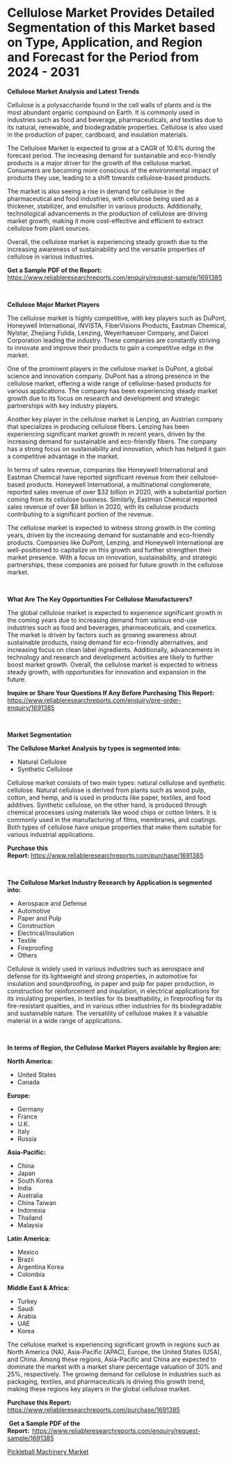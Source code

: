 <p><h1>Cellulose Market Provides Detailed Segmentation of this Market based on Type, Application, and Region and Forecast for the Period from 2024 - 2031</h1></p><p><strong>Cellulose Market Analysis and Latest Trends</strong></p>
<p><p>Cellulose is a polysaccharide found in the cell walls of plants and is the most abundant organic compound on Earth. It is commonly used in industries such as food and beverage, pharmaceuticals, and textiles due to its natural, renewable, and biodegradable properties. Cellulose is also used in the production of paper, cardboard, and insulation materials.</p><p>The Cellulose Market is expected to grow at a CAGR of 10.6% during the forecast period. The increasing demand for sustainable and eco-friendly products is a major driver for the growth of the cellulose market. Consumers are becoming more conscious of the environmental impact of products they use, leading to a shift towards cellulose-based products.</p><p>The market is also seeing a rise in demand for cellulose in the pharmaceutical and food industries, with cellulose being used as a thickener, stabilizer, and emulsifier in various products. Additionally, technological advancements in the production of cellulose are driving market growth, making it more cost-effective and efficient to extract cellulose from plant sources.</p><p>Overall, the cellulose market is experiencing steady growth due to the increasing awareness of sustainability and the versatile properties of cellulose in various industries.</p></p>
<p><strong>Get a Sample PDF of the Report:&nbsp;</strong> <a href="https://www.reliableresearchreports.com/enquiry/request-sample/1691385">https://www.reliableresearchreports.com/enquiry/request-sample/1691385</a></p>
<p>&nbsp;</p>
<p><strong>Cellulose Major Market Players</strong></p>
<p><p>The cellulose market is highly competitive, with key players such as DuPont, Honeywell International, INVISTA, FiberVisions Products, Eastman Chemical, Nylstar, Zhejiang Fulida, Lenzing, Weyerhaeuser Company, and Daicel Corporation leading the industry. These companies are constantly striving to innovate and improve their products to gain a competitive edge in the market.</p><p>One of the prominent players in the cellulose market is DuPont, a global science and innovation company. DuPont has a strong presence in the cellulose market, offering a wide range of cellulose-based products for various applications. The company has been experiencing steady market growth due to its focus on research and development and strategic partnerships with key industry players.</p><p>Another key player in the cellulose market is Lenzing, an Austrian company that specializes in producing cellulose fibers. Lenzing has been experiencing significant market growth in recent years, driven by the increasing demand for sustainable and eco-friendly fibers. The company has a strong focus on sustainability and innovation, which has helped it gain a competitive advantage in the market.</p><p>In terms of sales revenue, companies like Honeywell International and Eastman Chemical have reported significant revenue from their cellulose-based products. Honeywell International, a multinational conglomerate, reported sales revenue of over $32 billion in 2020, with a substantial portion coming from its cellulose business. Similarly, Eastman Chemical reported sales revenue of over $8 billion in 2020, with its cellulose products contributing to a significant portion of the revenue.</p><p>The cellulose market is expected to witness strong growth in the coming years, driven by the increasing demand for sustainable and eco-friendly products. Companies like DuPont, Lenzing, and Honeywell International are well-positioned to capitalize on this growth and further strengthen their market presence. With a focus on innovation, sustainability, and strategic partnerships, these companies are poised for future growth in the cellulose market.</p></p>
<p>&nbsp;</p>
<p><strong>What Are The Key Opportunities For Cellulose Manufacturers?</strong></p>
<p><p>The global cellulose market is expected to experience significant growth in the coming years due to increasing demand from various end-use industries such as food and beverages, pharmaceuticals, and cosmetics. The market is driven by factors such as growing awareness about sustainable products, rising demand for eco-friendly alternatives, and increasing focus on clean label ingredients. Additionally, advancements in technology and research and development activities are likely to further boost market growth. Overall, the cellulose market is expected to witness steady growth, with opportunities for innovation and expansion in the future.</p></p>
<p><strong>Inquire or Share Your Questions If Any Before Purchasing This Report:</strong> <a href="https://www.reliableresearchreports.com/enquiry/pre-order-enquiry/1691385">https://www.reliableresearchreports.com/enquiry/pre-order-enquiry/1691385</a></p>
<p>&nbsp;</p>
<p><strong>Market Segmentation</strong></p>
<p><strong>The Cellulose Market Analysis by types is segmented into:</strong></p>
<p><ul><li>Natural Cellulose</li><li>Synthetic Cellulose</li></ul></p>
<p><p>Cellulose market consists of two main types: natural cellulose and synthetic cellulose. Natural cellulose is derived from plants such as wood pulp, cotton, and hemp, and is used in products like paper, textiles, and food additives. Synthetic cellulose, on the other hand, is produced through chemical processes using materials like wood chips or cotton linters. It is commonly used in the manufacturing of films, membranes, and coatings. Both types of cellulose have unique properties that make them suitable for various industrial applications.</p></p>
<p><strong>Purchase this Report:&nbsp;</strong><a href="https://www.reliableresearchreports.com/purchase/1691385">https://www.reliableresearchreports.com/purchase/1691385</a></p>
<p>&nbsp;</p>
<p><strong>The Cellulose Market Industry Research by Application is segmented into:</strong></p>
<p><ul><li>Aerospace and Defense</li><li>Automotive</li><li>Paper and Pulp</li><li>Construction</li><li>Electrical/Insulation</li><li>Textile</li><li>Fireproofing</li><li>Others</li></ul></p>
<p><p>Cellulose is widely used in various industries such as aerospace and defense for its lightweight and strong properties, in automotive for insulation and soundproofing, in paper and pulp for paper production, in construction for reinforcement and insulation, in electrical applications for its insulating properties, in textiles for its breathability, in fireproofing for its fire-resistant qualities, and in various other industries for its biodegradable and sustainable nature. The versatility of cellulose makes it a valuable material in a wide range of applications.</p></p>
<p>&nbsp;</p>
<p><strong>In terms of Region, the Cellulose Market Players available by Region are:</strong></p>
<p>
    <p> <strong> North America: </strong>
        <ul>
            <li>United States</li>
            <li>Canada</li>
        </ul>
        </p> 
    <p> <strong> Europe: </strong>
        <ul>
            <li>Germany</li>
            <li>France</li>
            <li>U.K.</li>
            <li>Italy</li>
            <li>Russia</li>
        </ul>
        </p> 
    <p> <strong> Asia-Pacific: </strong>
        <ul>
            <li>China</li>
            <li>Japan</li>
            <li>South Korea</li>
            <li>India</li>
            <li>Australia</li>
            <li>China Taiwan</li>
            <li>Indonesia</li>
            <li>Thailand</li>
            <li>Malaysia</li>
        </ul>
        </p> 
    <p> <strong> Latin America: </strong>
        <ul>
            <li>Mexico</li>
            <li>Brazil</li>
            <li>Argentina Korea</li>
            <li>Colombia</li>
        </ul>
        </p> 
    <p> <strong> Middle East & Africa: </strong>
        <ul>
            <li>Turkey</li>
            <li>Saudi</li>
            <li>Arabia</li>
            <li>UAE</li>
            <li>Korea</li>
        </ul>
    </p>
    </p>
<p><p>The cellulose market is experiencing significant growth in regions such as North America (NA), Asia-Pacific (APAC), Europe, the United States (USA), and China. Among these regions, Asia-Pacific and China are expected to dominate the market with a market share percentage valuation of 30% and 25%, respectively. The growing demand for cellulose in industries such as packaging, textiles, and pharmaceuticals is driving this growth trend, making these regions key players in the global cellulose market.</p></p>
<p><strong>Purchase this Report: </strong><a href="https://www.reliableresearchreports.com/purchase/1691385">https://www.reliableresearchreports.com/purchase/1691385</a></p>
<p>&nbsp;<strong>Get a Sample PDF of the Report:&nbsp;&nbsp;</strong><a href="https://www.reliableresearchreports.com/enquiry/request-sample/1691385">https://www.reliableresearchreports.com/enquiry/request-sample/1691385</a></p>
<p><strong></strong></p>
<p><p><a href="https://eight-handstand-8fb.notion.site/Pickleball-Machinery-Market-Size-Focuses-on-Market-Dynamics-In-Depth-Analysis-and-Future-Projection-1b9f44c5478a48d9aae22b2db82d0713">Pickleball Machinery Market</a></p></p>